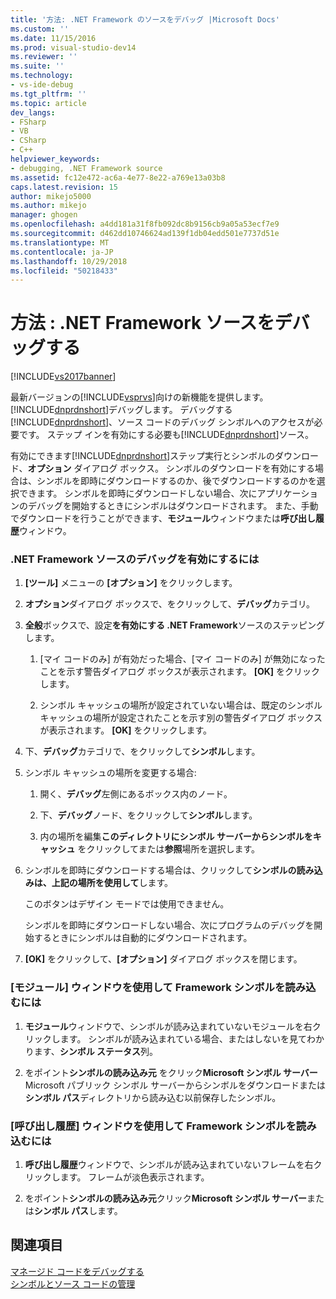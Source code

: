 ```yaml
---
title: '方法: .NET Framework のソースをデバッグ |Microsoft Docs'
ms.custom: ''
ms.date: 11/15/2016
ms.prod: visual-studio-dev14
ms.reviewer: ''
ms.suite: ''
ms.technology:
- vs-ide-debug
ms.tgt_pltfrm: ''
ms.topic: article
dev_langs:
- FSharp
- VB
- CSharp
- C++
helpviewer_keywords:
- debugging, .NET Framework source
ms.assetid: fc12e472-ac6a-4e77-8e22-a769e13a03b8
caps.latest.revision: 15
author: mikejo5000
ms.author: mikejo
manager: ghogen
ms.openlocfilehash: a4dd181a31f8fb092dc8b9156cb9a05a53ecf7e9
ms.sourcegitcommit: d462dd10746624ad139f1db04edd501e7737d51e
ms.translationtype: MT
ms.contentlocale: ja-JP
ms.lasthandoff: 10/29/2018
ms.locfileid: "50218433"
---
```

# <a name="how-to-debug-net-framework-source"></a>方法 : .NET Framework ソースをデバッグする
[!INCLUDE[vs2017banner](../includes/vs2017banner.md)]

最新バージョンの[!INCLUDE[vsprvs](../includes/vsprvs-md.md)]向けの新機能を提供します。[!INCLUDE[dnprdnshort](../includes/dnprdnshort-md.md)]デバッグします。 デバッグする[!INCLUDE[dnprdnshort](../includes/dnprdnshort-md.md)]、ソース コードのデバッグ シンボルへのアクセスが必要です。 ステップ インを有効にする必要も[!INCLUDE[dnprdnshort](../includes/dnprdnshort-md.md)]ソース。  
  
 有効にできます[!INCLUDE[dnprdnshort](../includes/dnprdnshort-md.md)]ステップ実行とシンボルのダウンロード、**オプション** ダイアログ ボックス。 シンボルのダウンロードを有効にする場合は、シンボルを即時にダウンロードするのか、後でダウンロードするのかを選択できます。 シンボルを即時にダウンロードしない場合、次にアプリケーションのデバッグを開始するときにシンボルはダウンロードされます。 また、手動でダウンロードを行うことができます、**モジュール**ウィンドウまたは**呼び出し履歴**ウィンドウ。  
  
### <a name="to-enable-net-framework-source-debugging"></a>.NET Framework ソースのデバッグを有効にするには  
  
1.  **[ツール]** メニューの **[オプション]** をクリックします。  
  
2.  **オプション**ダイアログ ボックスで、をクリックして、**デバッグ**カテゴリ。  
  
3.  **全般**ボックスで、設定**を有効にする .NET Framework**ソースのステッピングします。  
  
    1.  [マイ コードのみ] が有効だった場合、[マイ コードのみ] が無効になったことを示す警告ダイアログ ボックスが表示されます。 **[OK]** をクリックします。  
  
    2.  シンボル キャッシュの場所が設定されていない場合は、既定のシンボル キャッシュの場所が設定されたことを示す別の警告ダイアログ ボックスが表示されます。 **[OK]** をクリックします。  
  
4.  下、**デバッグ**カテゴリで、をクリックして**シンボル**します。  
  
5.  シンボル キャッシュの場所を変更する場合:   
  
    1.  開く、**デバッグ**左側にあるボックス内のノード。  
  
    2.  下、**デバッグ**ノード、をクリックして**シンボル**します。  
  
    3.  内の場所を編集**このディレクトリにシンボル サーバーからシンボルをキャッシュ** をクリックしてまたは**参照**場所を選択します。  
  
6.  シンボルを即時にダウンロードする場合は、クリックして**シンボルの読み込みは、上記の場所を使用して**します。  
  
     このボタンはデザイン モードでは使用できません。  
  
     シンボルを即時にダウンロードしない場合、次にプログラムのデバッグを開始するときにシンボルは自動的にダウンロードされます。  
  
7.  **[OK]** をクリックして、**[オプション]** ダイアログ ボックスを閉じます。  
  
### <a name="to-load-framework-symbols-using-the-modules-window"></a>[モジュール] ウィンドウを使用して Framework シンボルを読み込むには  
  
1.  **モジュール**ウィンドウで、シンボルが読み込まれていないモジュールを右クリックします。 シンボルが読み込まれている場合、またはしないを見てわかります、**シンボル ステータス**列。  
  
2.  をポイント**シンボルの読み込み元** をクリック**Microsoft シンボル サーバー** Microsoft パブリック シンボル サーバーからシンボルをダウンロードまたは**シンボル パス**ディレクトリから読み込む以前保存したシンボル。  
  
### <a name="to-load-framework-symbols-using-the-call-stack-window"></a>[呼び出し履歴] ウィンドウを使用して Framework シンボルを読み込むには  
  
1.  **呼び出し履歴**ウィンドウで、シンボルが読み込まれていないフレームを右クリックします。 フレームが淡色表示されます。  
  
2.  をポイント**シンボルの読み込み元**クリック**Microsoft シンボル サーバー**または**シンボル パス**します。  
  
## <a name="see-also"></a>関連項目  
 [マネージド コードをデバッグする](../debugger/debugging-managed-code.md)   
 [シンボルとソース コードの管理](../debugger/specify-symbol-dot-pdb-and-source-files-in-the-visual-studio-debugger.md)



